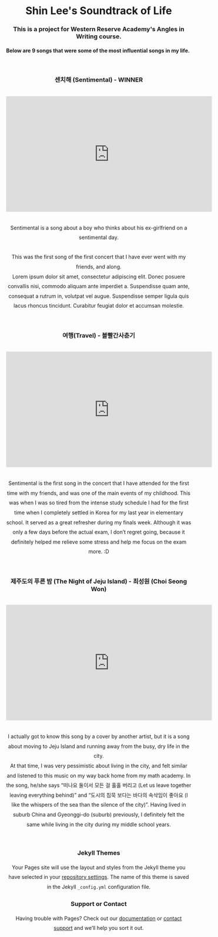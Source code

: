 <style>#sidebar{display:none}</style>
<style>#repo-owner{display:inline}</style>
<style>h1{text-align:center}</style>
<style>h2{text-align:center}</style>
<style>h3{text-align:center}</style>
<style>p{text-align:center;line-height:1.9;}</style>
<style>iframe{text-align:center}</style>

<h1> Shin Lee's Soundtrack of Life</h1>

<p><h3>This is a project for Western Reserve Academy's Angles in Writing course.<br/></h3>
<h4>Below are 9 songs that were some of the most influential songs in my life.</h4></p>

<br/>

<h3> 센치해 (Sentimental) - WINNER<br/></h3>

<br/>

<center><iframe width="560" height="315" src="https://www.youtube.com/embed/glfJfcfqBHY" title="YouTube video player" frameborder="0" allow="accelerometer; autoplay; clipboard-write; encrypted-media; gyroscope; picture-in-picture" allowfullscreen></iframe></center>

<br/>

<p>Sentimental is a song about a boy who thinks about his ex-girlfriend on a sentimental day.<br/><br/>
This was the first song of the first concert that I have ever went with my friends, and along.<br/>
Lorem ipsum dolor sit amet, consectetur adipiscing elit. Donec posuere convallis nisi, commodo aliquam ante imperdiet a. Suspendisse quam ante, consequat a rutrum in, volutpat vel augue. Suspendisse semper ligula quis lacus rhoncus tincidunt. Curabitur feugiat dolor et accumsan molestie.<br/></p>

<br/>

<h3> 여행(Travel) - 볼빨간사춘기<br/></h3>

<br/>

<center><iframe width="560" height="315" src="https://www.youtube.com/embed/qKkp-47stm0" title="YouTube video player" frameborder="0" allow="accelerometer; autoplay; clipboard-write; encrypted-media; gyroscope; picture-in-picture" allowfullscreen></iframe></center>

<br/>

<p>Sentimental is the first song in the concert that I have attended for the first time with my friends, and was one of the main events of my childhood. 
This was when I was so tired from the intense study schedule I had for the first time when I completely settled in Korea for my last year in elementary school. 
It served as a great refresher during my finals week. Although it was only a few days before the actual exam, I don’t regret going, because it definitely helped me relieve some stress and help me focus on the exam more. :D<br/></p>

<br/>

<h3> 제주도의 푸른 밤 (The Night of Jeju Island) - 최성원 (Choi Seong Won) <br/></h3>

<br/>

<center><iframe width="560" height="315" src="https://www.youtube.com/embed/IePq5KpiI5A" title="YouTube video player" frameborder="0" allow="accelerometer; autoplay; clipboard-write; encrypted-media; gyroscope; picture-in-picture" allowfullscreen></iframe></center>

<br/>

<p>I actually got to know this song by a cover by another artist, but it is a song about moving to Jeju Island and running away from the busy, dry life in the city.<br/>At that time, I was very pessimistic about living in the city, and felt similar and listened to this music on my way back home from my math academy. In the song, he/she says “떠나요 둘이서 모든 걸 훌훌 버리고 (Let us leave together leaving everything behind)” and “도시의 침묵 보다는 바다의 속삭임이 좋아요 (I like the whispers of the sea than the silence of the city)”. Having lived in suburb China and Gyeonggi-do (suburb) previously, I definitely felt the same while living in the city during my middle school years.<br/></p>

<br/>




### Jekyll Themes

Your Pages site will use the layout and styles from the Jekyll theme you have selected in your [repository settings](https://github.com/dz2701/Soundtrack_of_life/settings/pages). The name of this theme is saved in the Jekyll `_config.yml` configuration file.

### Support or Contact

Having trouble with Pages? Check out our [documentation](https://docs.github.com/categories/github-pages-basics/) or [contact support](https://support.github.com/contact) and we’ll help you sort it out.

